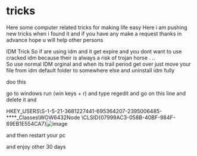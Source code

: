 # tricks
Here some computer related tricks for making life easy
Here i am pushing new tricks when i found it and if you have any make a request thanks in advance hope u will help other persons


IDM Trick 
So if are using idm and it get expire and you dont want to use cracked idm because their is always a risk of trojan horse .
..\
So use normal IDM orginal and when its trail period get over just move your file from idm default folder to somewhere else and uninstall idm fully

doo this 

go to windows run (win keys + r) and type regedit and go on this line and delete it and 

HKEY_USERS\S-1-5-21-3681227441-695364207-2395006485-****_Classes\WOW6432Node
\CLSID{07999AC3-058B-40BF-984F-69EB1E554CA7}![image](https://user-images.githubusercontent.com/62208869/144101647-6cc64681-b5b9-408c-a008-876188decdc2.png)

and then restart your pc

and enjoy other 30 days
